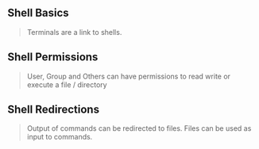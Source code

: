 ## Shell Basics
> Terminals are a link to shells.

## Shell Permissions
> User, Group and Others can have permissions to read write or execute a file / directory

## Shell Redirections
> Output of commands can be redirected to files.  Files can be used as input to commands.
